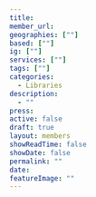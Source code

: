 ```yaml
---
title: 
member_url: 
geographies: [""]
based: [""]
ig: [""] 
services: [""] 
tags: [""]
categories:
  - Libraries
description:
  - ""
press: 
active: false
draft: true
layout: members
showReadTime: false
showDate: false
permalink: ""
date: 
featureImage: ""
---
```

